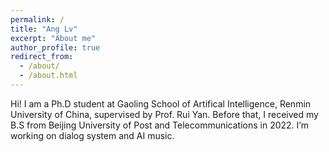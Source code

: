 ```yaml
---
permalink: /
title: "Ang Lv"
excerpt: "About me"
author_profile: true
redirect_from: 
  - /about/
  - /about.html
---
```


Hi! I am a Ph.D student at Gaoling School of Artifical Intelligence, Renmin University of China, supervised by Prof. Rui Yan. Before that, I received my B.S from Beijing University of Post and Telecommunications in 2022. I’m working on dialog system and AI music.


<!--Selected Publications[(Full list)](https://github.com/trestad/trestad.github.io/publications/) 
------
Hope I have more papers.
-->

